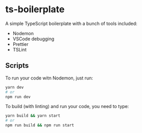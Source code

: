 # ts-boilerplate

A simple TypeScript boilerplate with a bunch of tools included:
- Nodemon
- VSCode debugging
- Prettier
- TSLint

## Scripts

To run your code witn Nodemon, just run:
```sh
yarn dev
# or
npm run dev
```

To build (with linting) and run your code, you need to type:
```sh
yarn build && yarn start
# or
npm run build && npm run start
```

